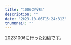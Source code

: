 ```yaml
---
title: "1006の投稿"
description: ""
date: "2023-10-06T15:24:31Z"
thumbnail: ""
---
```

20231006に行った投稿です。
<!--more-->
